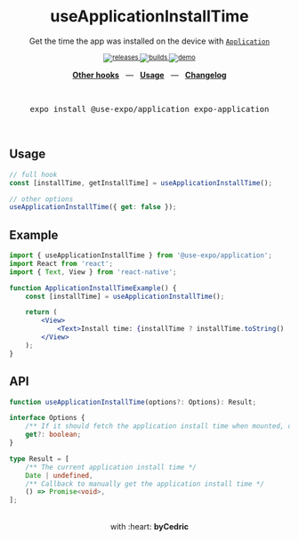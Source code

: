 <div align="center">
    <h1>useApplicationInstallTime</h1>
    <p>Get the time the app was installed on the device with <a href="https://docs.expo.io/versions/latest/sdk/application/"><code>Application</code></a></p>
    <sup>
        <a href="https://github.com/bycedric/use-expo/releases">
            <img src="https://img.shields.io/github/release/byCedric/use-expo/all.svg?style=flat-square" alt="releases" />
        </a>
        <a href="https://github.com/bycedric/use-expo/actions">
            <img src="https://img.shields.io/github/workflow/status/byCedric/use-expo/Packages/master.svg?style=flat-square" alt="builds" />
        </a>
        <a href="https://exp.host/@bycedric/use-expo">
            <img src="https://img.shields.io/badge/demo-expo.io-lightgrey.svg?style=flat-square" alt="demo" />
        </a>
    </sup>
    <br />
    <p align="center">
        <a href="https://github.com/byCedric/use-expo#readme"><b>Other hooks</b></a>
        &nbsp;&nbsp;&mdash;&nbsp;&nbsp;
        <a href="https://github.com/byCedric/use-expo#usage"><b>Usage</b></a>
        &nbsp;&nbsp;&mdash;&nbsp;&nbsp;
        <a href="https://github.com/byCedric/use-expo/blob/master/CHANGELOG.md"><b>Changelog</b></a>
    </p>
    <br />
    <pre>expo install @use-expo/application expo-application</pre>
    <br />
</div>

## Usage

```jsx
// full hook
const [installTime, getInstallTime] = useApplicationInstallTime();

// other options
useApplicationInstallTime({ get: false });
```

## Example

```jsx
import { useApplicationInstallTime } from '@use-expo/application';
import React from 'react';
import { Text, View } from 'react-native';

function ApplicationInstallTimeExample() {
    const [installTime] = useApplicationInstallTime();

    return (
        <View>
            <Text>Install time: {installTime ? installTime.toString() : '-'}</Text>
        </View>
    );
}
```

## API

```ts
function useApplicationInstallTime(options?: Options): Result;

interface Options {
    /** If it should fetch the application install time when mounted, defaults to `true` */
    get?: boolean;
}

type Result = [
    /** The current application install time */
    Date | undefined,
    /** Callback to manually get the application install time */
    () => Promise<void>,
];
```

<div align="center">
    <br />
    with :heart: <strong>byCedric</strong>
    <br />
</div>
